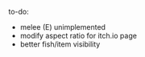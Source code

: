 to-do:

* melee (E) unimplemented
* modify aspect ratio for itch.io page
* better fish/item visibility
